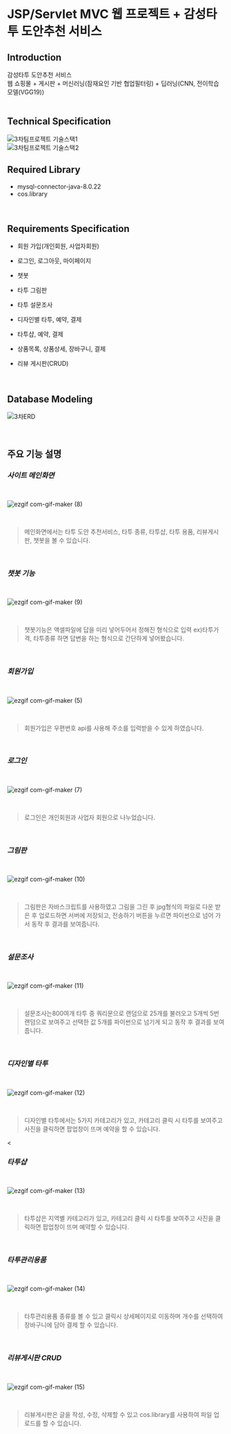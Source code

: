 # JSP/Servlet MVC 웹 프로젝트 + 감성타투 도안추천 서비스

## Introduction
감성타투 도안추천 서비스
<br>
웹 쇼핑몰 + 게시판 + 머신러닝(잠재요인 기반 협업필터링) + 딥러닝(CNN, 전이학습모델(VGG19))
<br><br>

## Technical Specification
![3차팀프로젝트 기술스택1](https://user-images.githubusercontent.com/67885590/102000474-424a8480-3d2b-11eb-9e98-9f2f62bc48b1.PNG)
<br>
![3차팀프로젝트 기술스택2](https://user-images.githubusercontent.com/67885590/102000481-50000a00-3d2b-11eb-9c2d-29ffc5e3c81f.PNG)
<br>

## Required Library
- mysql-connector-java-8.0.22
- cos.library
<br>


## Requirements Specification
- 회원 가입(개인회원, 사업자회원)

- 로그인, 로그아웃, 마이페이지

- 챗봇

- 타투 그림판

- 타투 설문조사

- 디자인별 타투, 예약, 결제

- 타투샵, 예약, 결제

- 상품목록, 상품상세, 장바구니, 결제

- 리뷰 게시판(CRUD)

<br>

## Database Modeling
![3차ERD](https://user-images.githubusercontent.com/67885590/102000485-5a220880-3d2b-11eb-91c0-203dec6ac684.PNG)

<br>

## 주요 기능 설명
### ***사이트 메인화면***
<br>

![ezgif com-gif-maker (8)](https://user-images.githubusercontent.com/67885590/102000511-905f8800-3d2b-11eb-8c20-6032a574c8d6.gif)

<br>

> 메인화면에서는 타투 도안 추천서비스, 타투 종류, 타투샵, 타투 용품, 리뷰게시판, 챗봇을 볼 수 있습니다.

<br>


### ***챗봇 기능***
<br>

![ezgif com-gif-maker (9)](https://user-images.githubusercontent.com/67885590/102000535-c13fbd00-3d2b-11eb-92e5-fa80054c8a4e.gif)

<br>

> 챗봇기능은 액셀파일에 답을 미리 넣어두어서 정해진 형식으로 입력 ex)타투가격,  타투종류  하면 답변을 하는 형식으로 간단하게 넣어봤습니다.

<br>

### ***회원가입***
<br>

![ezgif com-gif-maker (5)](https://user-images.githubusercontent.com/67885590/102000521-ad945680-3d2b-11eb-952f-949d96b181f7.gif)

<br>

> 회원가입은 우편번호 api를 사용해 주소를 입력받을 수 있게 하였습니다.

<br>


### ***로그인***
<br>

![ezgif com-gif-maker (7)](https://user-images.githubusercontent.com/67885590/102000525-b71dbe80-3d2b-11eb-9623-2765dfe8a440.gif)

<br>

> 로그인은 개인회원과 사업자 회원으로 나누었습니다.

<br>



### ***그림판***
<br>

![ezgif com-gif-maker (10)](https://user-images.githubusercontent.com/67885590/102000543-d288c980-3d2b-11eb-8817-a6b98551ebe7.gif)

<br>

> 그림판은 자바스크립트를 사용하였고 그림을 그린 후 jpg형식의 파일로 다운 받은 후 업로드하면 서버에 저장되고, 전송하기 버튼을 누르면 파이썬으로 넘어 가서 동작 후 결과를 보여줍니다.

<br>


### ***설문조사***
<br>

![ezgif com-gif-maker (11)](https://user-images.githubusercontent.com/67885590/102000551-e03e4f00-3d2b-11eb-920c-ff3c698895d0.gif)

<br>

> 설문조사는800여개 타투 중 쿼리문으로 랜덤으로 25개를 불러오고 5개씩 5번 랜덤으로 보여주고 선택한 값 5개를 파이썬으로 넘기게 되고 동작 후 결과를 보여줍니다.

<br>


### ***디자인별 타투***
<br>

![ezgif com-gif-maker (12)](https://user-images.githubusercontent.com/67885590/102000552-eaf8e400-3d2b-11eb-8dd9-4524424f480c.gif)

<br>

> 디자인별 타투에서는 5가지 카테고리가 있고, 카테고리 클릭 시 타투를 보여주고 사진을 클릭하면 팝업창이 뜨며 예약을 할 수 있습니다.

<

### ***타투샵***

<br>

![ezgif com-gif-maker (13)](https://user-images.githubusercontent.com/67885590/102000556-f9470000-3d2b-11eb-91ed-c264bb426b2d.gif)

<br>

> 타투샵은 지역별 카테고리가 있고, 카테고리 클릭 시 타투를 보여주고 사진을 클릭하면 팝업창이 뜨며 예약할 수 있습니다. 

<br>


### ***타투관리용품***

<br>

![ezgif com-gif-maker (14)](https://user-images.githubusercontent.com/67885590/102000561-0532c200-3d2c-11eb-87e1-dd62e9f23028.gif)

<br>

> 타투관리용품 종류를 볼 수 있고 클릭시 상세페이지로 이동하며 개수를 선택하여 장바구니에 담아 결제 할 수 있습니다.

<br>


### ***리뷰게시판 CRUD***
<br>

![ezgif com-gif-maker (15)](https://user-images.githubusercontent.com/67885590/102000569-1380de00-3d2c-11eb-9cbf-db54241b0a38.gif)

<br>

> 리뷰게시판은 글을 작성, 수정, 삭제할 수 있고 cos.library를 사용하여 파일 업로드를 할 수 있습니다.

<br>
